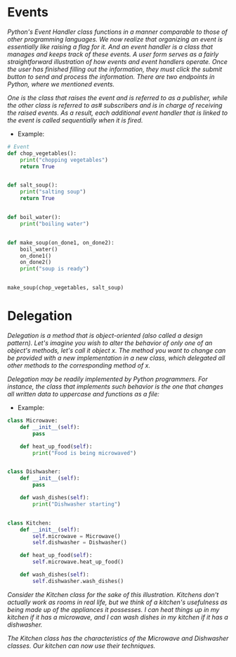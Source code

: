 # Events

_Python's Event Handler class functions in a manner comparable to those of other programming languages.
We now realize that organizing an event is essentially like raising a flag for it.
And an event handler is a class that manages and keeps track of these events. A user form serves as a fairly
straightforward illustration of how events and event handlers operate. Once the user has finished filling out the
information, they must click the submit button to send and process the information. There are two endpoints in Python,
where we mentioned events._

_One is the class that raises the event and is referred to as a publisher, while the other class is referred to as#
subscribers and is in charge of receiving the raised events._
_As a result, each additional event handler that is linked to the event is called sequentially when it is fired._

+ Example:

````python
# Event
def chop_vegetables():
    print("chopping vegetables")
    return True


def salt_soup():
    print("salting soup")
    return True


def boil_water():
    print("boiling water")


def make_soup(on_done1, on_done2):
    boil_water()
    on_done1()
    on_done2()
    print("soup is ready")


make_soup(chop_vegetables, salt_soup)

````

# Delegation

_Delegation is a method that is object-oriented (also called a design pattern). Let's imagine you wish to alter the
behavior of only one of an object's methods, let's call it object x. The method you want to change can be provided
with a new implementation in a new class, which delegated all other methods to the corresponding method of x._

_Delegation may be readily implemented by Python programmers. For instance, the class that implements such behavior
is the one that changes all written data to uppercase and functions as a file:_

+ Example:

```python
class Microwave:
    def __init__(self):
        pass

    def heat_up_food(self):
        print("Food is being microwaved")


class Dishwasher:
    def __init__(self):
        pass

    def wash_dishes(self):
        print("Dishwasher starting")


class Kitchen:
    def __init__(self):
        self.microwave = Microwave()
        self.dishwasher = Dishwasher()

    def heat_up_food(self):
        self.microwave.heat_up_food()

    def wash_dishes(self):
        self.dishwasher.wash_dishes()
```

_Consider the Kitchen class for the sake of this illustration. Kitchens don't actually work as rooms in real life,
but we think of a kitchen's usefulness as being made up of the appliances it possesses. I can heat things up in my
kitchen if it has a microwave, and I can wash dishes in my kitchen if it has a dishwasher._

_The Kitchen class has the characteristics of the Microwave and Dishwasher classes. Our kitchen can now use their
techniques._